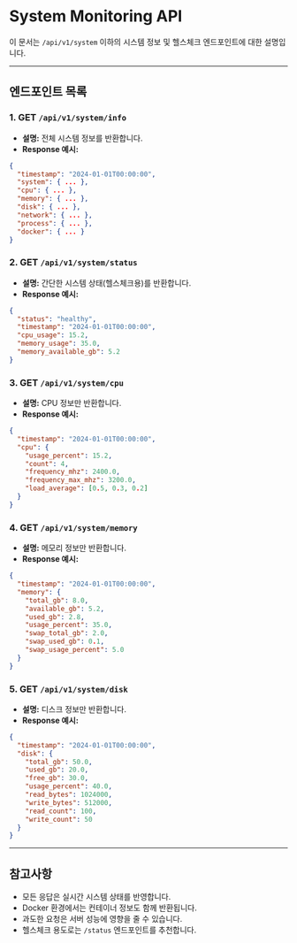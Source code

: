 # System Monitoring API

이 문서는 `/api/v1/system` 이하의 시스템 정보 및 헬스체크 엔드포인트에 대한 설명입니다.

---

## 엔드포인트 목록

### 1. GET `/api/v1/system/info`
- **설명:** 전체 시스템 정보를 반환합니다.
- **Response 예시:**
```json
{
  "timestamp": "2024-01-01T00:00:00",
  "system": { ... },
  "cpu": { ... },
  "memory": { ... },
  "disk": { ... },
  "network": { ... },
  "process": { ... },
  "docker": { ... }
}
```

### 2. GET `/api/v1/system/status`
- **설명:** 간단한 시스템 상태(헬스체크용)를 반환합니다.
- **Response 예시:**
```json
{
  "status": "healthy",
  "timestamp": "2024-01-01T00:00:00",
  "cpu_usage": 15.2,
  "memory_usage": 35.0,
  "memory_available_gb": 5.2
}
```

### 3. GET `/api/v1/system/cpu`
- **설명:** CPU 정보만 반환합니다.
- **Response 예시:**
```json
{
  "timestamp": "2024-01-01T00:00:00",
  "cpu": {
    "usage_percent": 15.2,
    "count": 4,
    "frequency_mhz": 2400.0,
    "frequency_max_mhz": 3200.0,
    "load_average": [0.5, 0.3, 0.2]
  }
}
```

### 4. GET `/api/v1/system/memory`
- **설명:** 메모리 정보만 반환합니다.
- **Response 예시:**
```json
{
  "timestamp": "2024-01-01T00:00:00",
  "memory": {
    "total_gb": 8.0,
    "available_gb": 5.2,
    "used_gb": 2.8,
    "usage_percent": 35.0,
    "swap_total_gb": 2.0,
    "swap_used_gb": 0.1,
    "swap_usage_percent": 5.0
  }
}
```

### 5. GET `/api/v1/system/disk`
- **설명:** 디스크 정보만 반환합니다.
- **Response 예시:**
```json
{
  "timestamp": "2024-01-01T00:00:00",
  "disk": {
    "total_gb": 50.0,
    "used_gb": 20.0,
    "free_gb": 30.0,
    "usage_percent": 40.0,
    "read_bytes": 1024000,
    "write_bytes": 512000,
    "read_count": 100,
    "write_count": 50
  }
}
```

---

## 참고사항
- 모든 응답은 실시간 시스템 상태를 반영합니다.
- Docker 환경에서는 컨테이너 정보도 함께 반환됩니다.
- 과도한 요청은 서버 성능에 영향을 줄 수 있습니다.
- 헬스체크 용도로는 `/status` 엔드포인트를 추천합니다. 